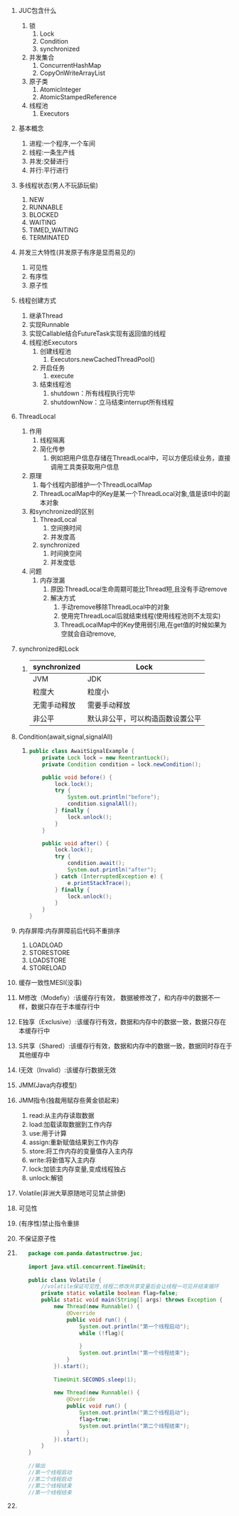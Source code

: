 1. JUC包含什么

   1. 锁
      1. Lock
      2. Condition
      3. synchronized
   2. 并发集合
      1. ConcurrentHashMap
      2. CopyOnWriteArrayList
   3. 原子类
      1. AtomicInteger
      2. AtomicStampedReference
   4. 线程池
      1. Executors

2. 基本概念

   1. 进程:一个程序,一个车间
   2. 线程:一条生产线
   3. 并发:交替进行
   4. 并行:平行进行

3. 多线程状态(男人不玩舔玩偷)

   1. NEW
   2. RUNNABLE
   3. BLOCKED
   4. WAITING
   5. TIMED_WAITING
   6. TERMINATED

4. 并发三大特性(并发原子有序是显而易见的)

   1. 可见性
   2. 有序性
   3. 原子性

5. 线程创建方式

   1. 继承Thread
   2. 实现Runnable
   3. 实现Callable结合FutureTask实现有返回值的线程
   4. 线程池Executors
      1. 创建线程池
         1. Executors.newCachedThreadPool()
      2. 开启任务
         1. execute
      3. 结束线程池
         1. shutdown：所有线程执行完毕
         2. shutdownNow：立马结束interrupt所有线程

6. ThreadLocal

   1. 作用
      1. 线程隔离
      2. 简化传参
         1. 例如把用户信息存储在ThreadLocal中，可以方便后续业务，直接调用工具类获取用户信息
   2. 原理
      1. 每个线程内部维护一个ThreadLocalMap
      2. ThreadLocalMap中的Key是某一个ThreadLocal对象,值是该tl中的副本对象
   3. 和synchronized的区别
      1. ThreadLocal
         1. 空间换时间
         2. 并发度高
      2. synchronized
         1. 时间换空间
         2. 并发度低
   4. 问题
      1. 内存泄漏
         1. 原因:ThreadLocal生命周期可能比Thread短,且没有手动remove
         2. 解决方式
            1. 手动remove移除ThreadLocal中的对象
            2. 使用完ThreadLocal后就结束线程(使用线程池则不太现实)
            3. ThreadLocalMap中的Key使用弱引用,在get值的时候如果为空就会自动remove,

7. synchronized和Lock

   1. | synchronized | Lock                             |
      | ------------ | -------------------------------- |
      | JVM          | JDK                              |
      | 粒度大       | 粒度小                           |
      | 无需手动释放 | 需要手动释放                     |
      | 非公平       | 默认非公平，可以构造函数设置公平 |

8. Condition(await,signal,signalAll)

   1. ```java
      public class AwaitSignalExample {
          private Lock lock = new ReentrantLock();
          private Condition condition = lock.newCondition();
      
          public void before() {
              lock.lock();
              try {
                  System.out.println("before");
                  condition.signalAll();
              } finally {
                  lock.unlock();
              }
          }
      
          public void after() {
              lock.lock();
              try {
                  condition.await();
                  System.out.println("after");
              } catch (InterruptedException e) {
                  e.printStackTrace();
              } finally {
                  lock.unlock();
              }
          }
      }
      ```

9. 内存屏障:内存屏障前后代码不重排序

   1. LOADLOAD
   2. STORESTORE
   3. LOADSTORE
   4. STORELOAD

10. 缓存一致性MESI(没事)

   1. M修改（Modefiy）:该缓存行有效， 数据被修改了，和内存中的数据不一样，数据只存在于本缓存行中
   2. E独享（Exclusive）:该缓存行有效，数据和内存中的数据一致，数据只存在本缓存行中
   3. S共享（Shared）:该缓存行有效，数据和内存中的数据一致，数据同时存在于其他缓存中
   4. I无效（Invalid）:该缓存行数据无效

11. JMM(Java内存模型)

12. JMM指令(独裁用赋存些黄金锁起来)

    1. read:从主内存读取数据
    2. load:加载读取数据到工作内存
    3. use:用于计算
    4. assign:重新赋值结果到工作内存
    5. store:将工作内存的变量值存入主内存
    6. write:将新值写入主内存
    7. lock:加锁主内存变量,变成线程独占
    8. unlock:解锁

13. Volatile(非洲大草原随地可见禁止排便)

14. 可见性

15. (有序性)禁止指令重排

16. 不保证原子性

17. ``` java
       package com.panda.datastructrue.juc;
       
       import java.util.concurrent.TimeUnit;
       
       public class Volatile {
           //volatile保证可见性,线程二修改共享变量后会让线程一可见并结束循环
           private static volatile boolean flag=false;
           public static void main(String[] args) throws Exception {
               new Thread(new Runnable() {
                   @Override
                   public void run() {
                       System.out.println("第一个线程启动");
                       while (!flag){
       
                       }
                       System.out.println("第一个线程结束");
                   }
               }).start();
       
               TimeUnit.SECONDS.sleep(1);
       
               new Thread(new Runnable() {
                   @Override
                   public void run() {
                       System.out.println("第二个线程启动");
                       flag=true;
                       System.out.println("第二个线程结束");
                   }
               }).start();
           }
       }
       
       //输出
       //第一个线程启动
       //第二个线程启动
       //第二个线程结束
       //第一个线程结束
       ```

18. 